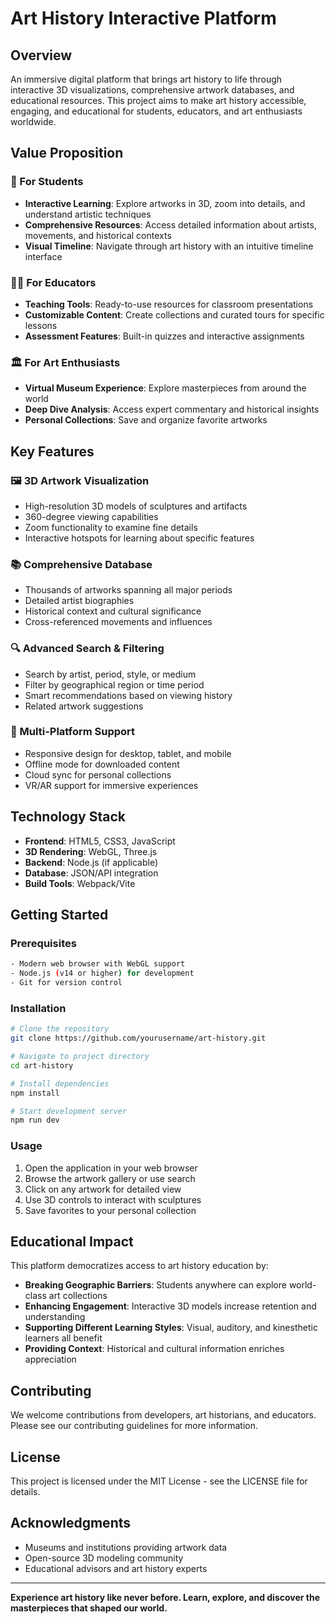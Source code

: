 # Art History Interactive Platform

## Overview

An immersive digital platform that brings art history to life through interactive 3D visualizations, comprehensive artwork databases, and educational resources. This project aims to make art history accessible, engaging, and educational for students, educators, and art enthusiasts worldwide.

## Value Proposition

### 🎨 For Students
- **Interactive Learning**: Explore artworks in 3D, zoom into details, and understand artistic techniques
- **Comprehensive Resources**: Access detailed information about artists, movements, and historical contexts
- **Visual Timeline**: Navigate through art history with an intuitive timeline interface

### 👩‍🏫 For Educators
- **Teaching Tools**: Ready-to-use resources for classroom presentations
- **Customizable Content**: Create collections and curated tours for specific lessons
- **Assessment Features**: Built-in quizzes and interactive assignments

### 🏛️ For Art Enthusiasts
- **Virtual Museum Experience**: Explore masterpieces from around the world
- **Deep Dive Analysis**: Access expert commentary and historical insights
- **Personal Collections**: Save and organize favorite artworks

## Key Features

### 🖼️ 3D Artwork Visualization
- High-resolution 3D models of sculptures and artifacts
- 360-degree viewing capabilities
- Zoom functionality to examine fine details
- Interactive hotspots for learning about specific features

### 📚 Comprehensive Database
- Thousands of artworks spanning all major periods
- Detailed artist biographies
- Historical context and cultural significance
- Cross-referenced movements and influences

### 🔍 Advanced Search & Filtering
- Search by artist, period, style, or medium
- Filter by geographical region or time period
- Smart recommendations based on viewing history
- Related artwork suggestions

### 📱 Multi-Platform Support
- Responsive design for desktop, tablet, and mobile
- Offline mode for downloaded content
- Cloud sync for personal collections
- VR/AR support for immersive experiences

## Technology Stack

- **Frontend**: HTML5, CSS3, JavaScript
- **3D Rendering**: WebGL, Three.js
- **Backend**: Node.js (if applicable)
- **Database**: JSON/API integration
- **Build Tools**: Webpack/Vite

## Getting Started

### Prerequisites
```bash
- Modern web browser with WebGL support
- Node.js (v14 or higher) for development
- Git for version control
```

### Installation
```bash
# Clone the repository
git clone https://github.com/yourusername/art-history.git

# Navigate to project directory
cd art-history

# Install dependencies
npm install

# Start development server
npm run dev
```

### Usage
1. Open the application in your web browser
2. Browse the artwork gallery or use search
3. Click on any artwork for detailed view
4. Use 3D controls to interact with sculptures
5. Save favorites to your personal collection

## Educational Impact

This platform democratizes access to art history education by:
- **Breaking Geographic Barriers**: Students anywhere can explore world-class art collections
- **Enhancing Engagement**: Interactive 3D models increase retention and understanding
- **Supporting Different Learning Styles**: Visual, auditory, and kinesthetic learners all benefit
- **Providing Context**: Historical and cultural information enriches appreciation

## Contributing

We welcome contributions from developers, art historians, and educators. Please see our contributing guidelines for more information.

## License

This project is licensed under the MIT License - see the LICENSE file for details.

## Acknowledgments

- Museums and institutions providing artwork data
- Open-source 3D modeling community
- Educational advisors and art history experts

---

**Experience art history like never before. Learn, explore, and discover the masterpieces that shaped our world.**
